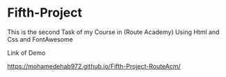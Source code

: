 # Fifth-Project
This is the second Task of my Course in (Route Academy) Using Html and Css and FontAwesome 

Link of Demo

 https://mohamedehab972.github.io/Fifth-Project-RouteAcm/
